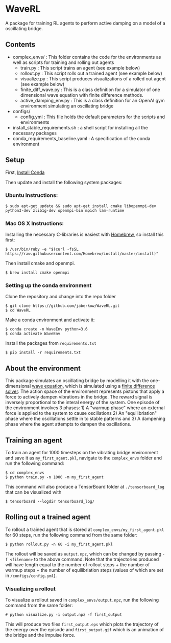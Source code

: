 # WaveRL
A package for training RL agents to perform active damping on a model of a oscillating bridge.

## Contents
* complex_envs/ :  This folder contains the code for the environments as well as scripts for training and rolling out agents
	* train.py :  This script trains an agent (see example below)
	* rollout.py : This script rolls out a trained agent (see example below)
	* visualize.py : This script produces visualizations of a rolled out agent (see example below)
	* finite_diff_wave.py : This is a class definition for a simulator of one dimensional wave equation with finite difference methods.
	* active_damping_env.py : This is a class definition for an OpenAI gym environment simulating an oscillating bridge
* configs/ 
	* config.yml : This file holds the default parameters for the scripts and environments
* install_stable_requirements.sh : a shell script for installing all the necessary packages
* conda_requirements_baseline.yaml : A specification of the conda environment

## Setup
First, [Install Conda](https://docs.conda.io/projects/conda/en/latest/user-guide/install/)

Then update and install the following system packages:

### Ubuntu Instructions:
```
$ sudo apt-get update && sudo apt-get install cmake libopenmpi-dev python3-dev zlib1g-dev openmpi-bin mpich lam-runtime
```
### Mac OS X Instructions:
Installing the necessary C-libraries is easiest with [Homebrew](https://brew.sh/), so install this first:
```
$ /usr/bin/ruby -e "$(curl -fsSL https://raw.githubusercontent.com/Homebrew/install/master/install)"
```
Then install cmake and openmpi.
```
$ brew install cmake openmpi
```
### Setting up the conda environment

Clone the repository and change into the repo folder
```
$ git clone https://github.com/jaberkow/WaveRL.git
$ cd WaveRL
```

Make a conda environment and activate it:

```
$ conda create -n WaveEnv python=3.6
$ conda activate WaveEnv
```
Install the packages from `requirements.txt`

```
$ pip install -r requirements.txt
```

## About the environment

This package simulates an oscillating bridge by modelling it with the one-dimensional [wave equation](https://en.wikipedia.org/wiki/Wave_equation), which is simulated using a [finite difference solver](https://en.wikipedia.org/wiki/Finite_difference_method).  The action space of the environment represents pistons that apply a force to actively dampen vibrations in the bridge.  The reward signal is inversely proportional to the interal energy of the system.  One episode of the environment involves 3 phases:  1) A "warmup phase" where an external force is applied to the system to cause oscillations 2) An "equilibriation" phase where the oscillations settle in to stable patterns and 3) A dampening phase where the agent attempts to dampen the oscillations.

## Training an agent

To train an agent for 1000 timesteps on the vibrating bridge environment and save it as `my_first_agent.pkl`, navigate to the `complex_envs` folder and run the following command:

```
$ cd complex_envs
$ python train.py -n 1000 -m my_first_agent
```
This command will also produce a TensorBoard folder at `./tensorboard_log` that can be visualized with

```
$ tensorboard --logdir tensorboard_log/
```
## Rolling out a trained agent

To rollout a trained agent that is stored at `complex_envs/my_first_agent.pkl` for 60 steps, run the following command from the same folder:

```
$ python rollout.py -n 60 -i my_first_agent.pkl
```

The rollout will be saved as `output.npz`, which can be changed by passing `-f <filename>` to the above command.  Note that the trajectories produced will have length equal to the number of rollout steps + the number of warmup steps + the number of equilibriation steps (values of which are set in `/configs/config.yml`).

### Visualizing a rollout

To visualize a rollout saved in `complex_envs/output.npz`, run the following command from the same folder:

```
# python visualize.py -i output.npz -f first_output
```

This will produce two files `first_output.eps` which plots the trajectory of the energy over the episode and `first_output.gif` which is an animation of the bridge and the impulse force.


